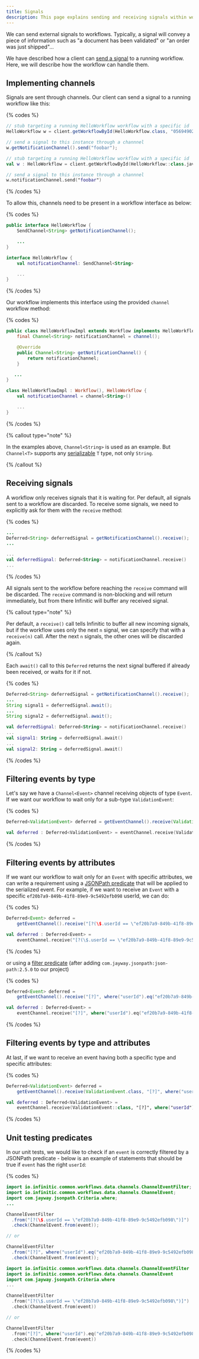 ```yaml
---
title: Signals
description: This page explains sending and receiving signals within workflows, allowing external events to influence workflow behavior, with details on implementing channels and filtering events.
---
```

We can send external signals to workflows. Typically, a signal will convey a piece of information such as "a document has been validated" or "an order was just shipped"...

We have described how a client can [send a signal](/docs/clients/send-signal) to a running workflow. Here, we will describe how the workflow can handle them.

## Implementing channels

Signals are sent through channels. Our client can send a signal to a running workflow like this:

{% codes %}

```java
// stub targeting a running HelloWorkflow workflow with a specific id
HelloWorkflow w = client.getWorkflowById(HelloWorkflow.class, "05694902-5aa4-469f-824c-7015b0df906c");

// send a signal to this instance through a channnel
w.getNotificationChannel().send("foobar");
```

```kotlin
// stub targeting a running HelloWorkflow workflow with a specific id
val w : HelloWorkflow = client.getWorkflowById(HelloWorkflow::class.java, "05694902-5aa4-469f-824c-7015b0df906c")

// send a signal to this instance through a channnel
w.notificationChannel.send("foobar")
```

{% /codes %}

To allow this, channels need to be present in a workflow interface as below:

{% codes %}

```java
public interface HelloWorkflow {
    SendChannel<String> getNotificationChannel();

    ...
}
```

```kotlin
interface HelloWorkflow {
    val notificationChannel: SendChannel<String>

    ...
}
```

{% /codes %}

Our workflow implements this interface using the provided `channel` workflow method:

{% codes %}

```java
public class HelloWorkflowImpl extends Workflow implements HelloWorkflow {
    final Channel<String> notificationChannel = channel();

    @Override
    public Channel<String> getNotificationChannel() {
        return notificationChannel;
    }

   ...
}
```

```kotlin
class HelloWorkflowImpl : Workflow(), HelloWorkflow {
    val notificationChannel = channel<String>()

    ...
}
```

{% /codes %}

{% callout type="note"  %}

In the examples above, `Channel<String>` is used as an example. But `Channel<T>` supports any [serializable](tasks/serializability) `T` type, not only `String`.

{% /callout  %}

## Receiving signals

A workflow only receives signals that it is waiting for.
Per default, all signals sent to a workflow are discarded.
To receive some signals, we need to explicitly ask for them with the `receive` method:

{% codes %}

```java
...
Deferred<String> deferredSignal = getNotificationChannel().receive();
...
```

```kotlin
...
val deferredSignal: Deferred<String> = notificationChannel.receive()
...
```

{% /codes %}

All signals sent to the workflow before reaching the `receive` command will be discarded.
The `receive` command is non-blocking and will return immediately,
but from there Infinitic will buffer any received signal.

{% callout type="note"  %}

Per default, a `receive()` call tells Infinitic to buffer all new incoming signals,
but if the workflow uses only the next `n` signal, we can specify that with a `receive(n)` call.
After the next `n` signals, the other ones will be discarded again.

{% /callout  %}

Each `await()` call to this `Deferred` returns the next signal buffered if already been received,
 or waits for it if not.

{% codes %}

```java
Deferred<String> deferredSignal = getNotificationChannel().receive();
...
String signal1 = deferredSignal.await();
...
String signal2 = deferredSignal.await();
```

```kotlin
val deferredSignal: Deferred<String> = notificationChannel.receive()
...
val signal1: String = deferredSignal.await()
...
val signal2: String = deferredSignal.await()
```

{% /codes %}

## Filtering events by type

Let's say we have a `Channel<Event>` channel receiving objects of type `Event`. If we want our workflow to wait only for a sub-type `ValidationEvent`:

{% codes %}

```java
Deferred<ValidationEvent> deferred = getEventChannel().receive(ValidationEvent.class);
```

```kotlin
val deferred : Deferred<ValidationEvent> = eventChannel.receive(ValidationEvent::class)
```

{% /codes %}

## Filtering events by attributes

If we want our workflow to wait only for an `Event` with specific attributes, we can write a requirement using a [JSONPath predicate](https://github.com/json-path/JsonPath#predicates) that will be applied to the serialized event. For example, if we want to receive an `Event` with a specific `ef20b7a9-849b-41f8-89e9-9c5492efb098` userId, we can do:

{% codes %}

```java
Deferred<Event> deferred =
    getEventChannel().receive("[?(\$.userId == \"ef20b7a9-849b-41f8-89e9-9c5492efb098\")]");
```

```kotlin
val deferred : Deferred<Event> =
    eventChannel.receive("[?(\$.userId == \"ef20b7a9-849b-41f8-89e9-9c5492efb098\")]")
```

{% /codes %}

or using a [filter predicate](https://github.com/json-path/JsonPath#filter-predicates) (after adding `com.jayway.jsonpath:json-path:2.5.0` to our project)

{% codes %}

```java
Deferred<Event> deferred =
    getEventChannel().receive("[?]", where("userId").eq("ef20b7a9-849b-41f8-89e9-9c5492efb098"));
```

```kotlin
val deferred : Deferred<Event> =
    eventChannel.receive("[?]", where("userId").eq("ef20b7a9-849b-41f8-89e9-9c5492efb098"))
```

{% /codes %}

## Filtering events by type and attributes

At last, if we want to receive an event having both a specific type and specific attributes:

{% codes %}

```java
Deferred<ValidationEvent> deferred =
    getEventChannel().receive(ValidationEvent.class, "[?]", where("userId").eq("ef20b7a9-849b-41f8-89e9-9c5492efb098"));
```

```kotlin
val deferred : Deferred<ValidationEvent> =
    eventChannel.receive(ValidationEvent::class, "[?]", where("userId").eq("ef20b7a9-849b-41f8-89e9-9c5492efb098"))
```

{% /codes %}

## Unit testing predicates

In our unit tests, we would like to check if an `event` is correctly filtered by a JSONPath predicate - below is an example of statements that should be true if `event` has the right `userId`:

{% codes %}

```java
import io.infinitic.common.workflows.data.channels.ChannelEventFilter;
import io.infinitic.common.workflows.data.channels.ChannelEvent;
import com.jayway.jsonpath.Criteria.where;
...

ChannelEventFilter
  .from("[?(\$.userId == \"ef20b7a9-849b-41f8-89e9-9c5492efb098\")]")
  .check(ChannelEvent.from(event));

// or

ChannelEventFilter
  .from("[?]", where("userId").eq("ef20b7a9-849b-41f8-89e9-9c5492efb098"))
  .check(ChannelEvent.from(event));
```

```kotlin
import io.infinitic.common.workflows.data.channels.ChannelEventFilter
import io.infinitic.common.workflows.data.channels.ChannelEvent
import com.jayway.jsonpath.Criteria.where
...

ChannelEventFilter
  .from("[?(\$.userId == \"ef20b7a9-849b-41f8-89e9-9c5492efb098\")]")
  .check(ChannelEvent.from(event))

// or

ChannelEventFilter
  .from("[?]", where("userId").eq("ef20b7a9-849b-41f8-89e9-9c5492efb098"))
  .check(ChannelEvent.from(event))
```

{% /codes %}
